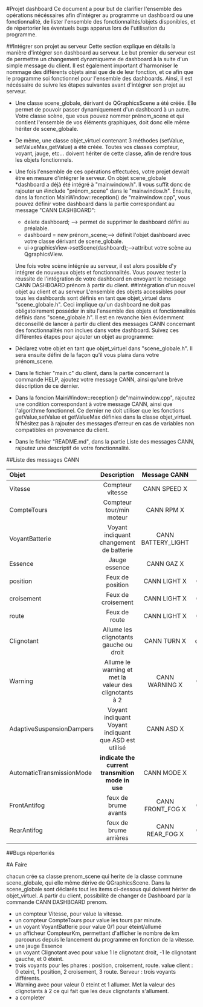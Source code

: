 #Projet dashboard
Ce document a pour but de clarifier l'ensemble des opérations nécéssaires afin d'intégrer au programme un dashboard ou une fonctionnalité, de lister l'ensemble des fonctionnalités/objets disponibles, et de répertorier les éventuels bugs apparus lors de l'utilisation du programme.

##Intégrer son projet au serveur
Cette section explique en détails la manière d'intégrer son dashboard au serveur.
Le but premier du serveur est de permettre un changement dynamiqueme de dashboard à la suite d'un simple message du client. Il est également important d'harmoniser le nommage des différents objets ainsi que de de leur fonction, et ce afin que le programme soi fonctionnel pour l'ensemble des dashboards. Ainsi, il est nécéssaire de suivre les étapes suivantes avant d'intégrer son projet au serveur.

* Une classe scene\_globale, dérivant de QGraphicsScene a été créée. Elle permet de pouvoir passer dynamiquement d'un dashboard à un autre. Votre classe scène, que vous pouvez nommer prénom_scene et qui contient l'ensemble de vos éléments graphiques, doit donc elle même hériter de scene\_globale. 
* De même, une classe objet_virtuel contenant 3 méthodes (setValue, setValueMax,getValue) a été créée. Toutes vos classes compteur, voyant, jauge, etc... doivent hériter de cette classe, afin de rendre tous les objets fonctionnels. 
* Une fois l'ensemble de ces opérations effectuées, votre projet devrait être en mesure d'intégrer le serveur. On objet scene_globale *dashboard a déjà été intégré à "mainwindow.h". Il vous suffit donc de rajouter un #include "prénom_scene" dans le "mainwindow.h". Ensuite, dans la fonction MainWindow::reception() de "mainwindow.cpp", vous pouvez définir votre dashboard dans la partie correspondant au message "CANN DASHBOARD":
    - delete dashboard; --> permet de supprimer le dashboard défini au préalable.
     - dashboard = new prénom_scene;--> définit l'objet dashboard avec votre classe dérivant de scene_globale.
    - ui->graphicsView->setScene(dashboard);-->attribut votre scène au QgraphicsView.
    
   Une fois votre scène intégrée au serveur, il est alors possible d'y intégrer de nouveaux objets et fonctionnalités. Vous pouvez tester la réussite de l'intégration de votre dashboard en envoyant le message CANN DASHBOARD prénom à partir du client.
##Intégration d'un nouvel objet au client et au serveur
L'ensemble des objets accessibles pour tous les dashboards sont définis en tant que objet_virtuel dans "scene_globale.h". Ceci implique qu'un dashboard ne doit pas obligatoirement posséder in situ l'ensemble des objets et fonctionnalités définis dans "scene_globale.h". Il est en revanche bien évidemment déconseillé de lancer à partir du client des messages CANN concernant des fonctionnalités non inclues dans votre dashboard. Suivez ces différentes étapes pour ajouter un objet au programme:

* Déclarez votre objet en tant que objet_virtuel dans "scene_globale.h". Il sera ensuite défini de la façon qu'il vous plaira dans votre prénom_scene. 
* Dans le fichier "main.c" du client, dans la partie concernant la commande HELP, ajoutez votre message CANN, ainsi qu'une brève déscription de ce dernier.
* Dans la foncion MainWindow::reception() de"mainwindow.cpp", rajoutez une condition correspondant à votre message CANN, ainsi que l'algorithme fonctionnel. Ce dernier ne doit utiliser que les fonctions getValue,setValue et getValueMax définies dans la classe objet_virtuel. N'hésitez pas à rajouter des messages d'erreur en cas de variables non compatibles en provenance du client.
* Dans le fichier "README.md", dans la partie Liste des messages CANN, rajoutez une descriptif de votre fonctionnalité.

##Liste des messages CANN

|Objet|Description|Message CANN|	Valeurs|
|:---------|	:-------------------:|	:-------------------------:|	------------:|
|Vitesse|Compteur vitesse|CANN SPEED X|X=vitesse|
|CompteTours| Compteur tour/min moteur|CANN RPM X|X=rpm|
|VoyantBatterie|Voyant indiquant changement de batterie|CANN BATTERY_LIGHT|0 éteint,1 allumé|
|Essence|Jauge essence|CANN GAZ X|X=%d'essence restant|
|position|Feux de position|CANN LIGHT X|0=éteint, 1=allumé|
|croisement|Feux de croisement|CANN LIGHT X|0=éteint, 2=allumé|
|route|Feux de route|CANN LIGHT X|0=éteint, 3=allumé|
|Clignotant|Allume les clignotants gauche ou droit|CANN TURN X|1=clignotant droit,-1=clignotant gauche, 0=éteint
|Warning| Allume le warning et met la valeur des clignotants à 2|CANN WARNING X|0=éteint, 1=allumé|
|AdaptiveSuspensionDampers|Voyant indiquant Voyant indiquant que ASD est utilisé |CANN ASD X|0 éteint, 1 allumé|
|AutomaticTransmissionMode| **indicate the current transmition mode in use**| CANN MODE  X|1=P, 2=R, 3=N, 4=D |
|FrontAntifog | feux de brume avants |CANN FRONT_FOG X|0=éteint, 1=allumé|
|RearAntifog | feux de brume arrières |CANN REAR_FOG X|0=éteint, 1=allumé|

##Bugs répertoriés

#A Faire

chacun crée sa classe prenom_scene qui herite de la classe commune scene_globale, qui elle même dérive de QGraphicsScene. Dans la scene_globale sont déclarés tout les items ci-dessous qui doivent hériter de objet_virtuel. A partir du client, possibilité de changer de Dashboard par la commande CANN DASHBOARD prenom.


 
 * un compteur Vitesse, pour value la vitesse.
 * un compteur CompteTours pour value les tours par minute.
 * un voyant VoyantBatterie pour value 0/1 pour éteint/allumé
 * un afficheur CompteurKm, permettant d'afficher le nombre de km parcourus depuis le lancement du programme en fonction de la vitesse.
 * une jauge Essence 
 * un voyant Clignotant avec pour value 1 le clignotant droit, -1 le clignotant gauche, et 0 éteint.
 * trois voyants pour les phares : position, croisement, route. value client : 0 eteint, 1 position, 2 croisement, 3 route. Serveur : trois voyants différents.
 * Warning avec pour valeur 0 eteint et 1 allumer. Met la valeur des clignotants à 2 ce qui fait que les deux clignotants s'allument.
 * a completer
